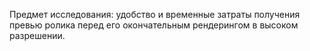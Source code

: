 Предмет исследования: удобство и временные затраты получения превью ролика перед его окончательным рендерингом в высоком разрешении.